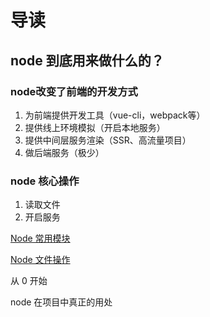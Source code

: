 # 导读

## node 到底用来做什么的？

### node改变了前端的开发方式

1. 为前端提供开发工具（vue-cli，webpack等）
2. 提供线上环境模拟（开启本地服务）
3. 提供中间层服务渲染（SSR、高流量项目）
4. 做后端服务（极少）

### node 核心操作

1. 读取文件
2. 开启服务

[Node 常用模块](./base.md)

[Node 文件操作](./file-actions.md)

从 0 开始

node 在项目中真正的用处
